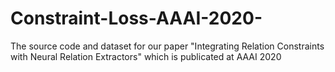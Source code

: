 # Constraint-Loss-AAAI-2020-
The source code and dataset for our paper "Integrating Relation Constraints with Neural Relation Extractors" which is publicated at AAAI 2020
